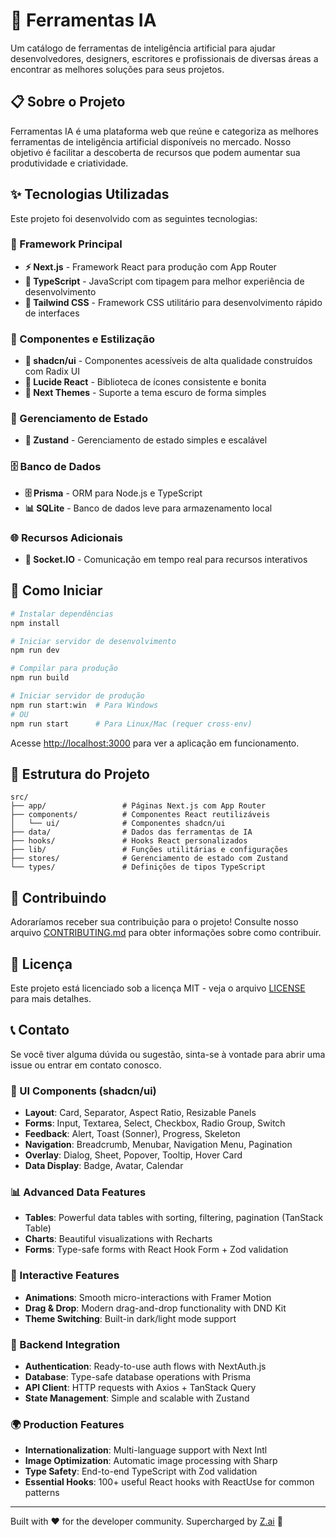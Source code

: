 # 🚀 Ferramentas IA

Um catálogo de ferramentas de inteligência artificial para ajudar desenvolvedores, designers, escritores e profissionais de diversas áreas a encontrar as melhores soluções para seus projetos.

## 📋 Sobre o Projeto

Ferramentas IA é uma plataforma web que reúne e categoriza as melhores ferramentas de inteligência artificial disponíveis no mercado. Nosso objetivo é facilitar a descoberta de recursos que podem aumentar sua produtividade e criatividade.

## ✨ Tecnologias Utilizadas

Este projeto foi desenvolvido com as seguintes tecnologias:

### 🎯 Framework Principal
- **⚡ Next.js** - Framework React para produção com App Router
- **📘 TypeScript** - JavaScript com tipagem para melhor experiência de desenvolvimento
- **🎨 Tailwind CSS** - Framework CSS utilitário para desenvolvimento rápido de interfaces

### 🧩 Componentes e Estilização
- **🧩 shadcn/ui** - Componentes acessíveis de alta qualidade construídos com Radix UI
- **🎯 Lucide React** - Biblioteca de ícones consistente e bonita
- **🎨 Next Themes** - Suporte a tema escuro de forma simples

### 🔄 Gerenciamento de Estado
- **🐻 Zustand** - Gerenciamento de estado simples e escalável

### 🗄️ Banco de Dados
- **🗄️ Prisma** - ORM para Node.js e TypeScript
- **📊 SQLite** - Banco de dados leve para armazenamento local

### 🌐 Recursos Adicionais
- **🔌 Socket.IO** - Comunicação em tempo real para recursos interativos

## 🚀 Como Iniciar

```bash
# Instalar dependências
npm install

# Iniciar servidor de desenvolvimento
npm run dev

# Compilar para produção
npm run build

# Iniciar servidor de produção
npm run start:win  # Para Windows
# OU
npm run start      # Para Linux/Mac (requer cross-env)
```

Acesse [http://localhost:3000](http://localhost:3000) para ver a aplicação em funcionamento.

## 📁 Estrutura do Projeto

```
src/
├── app/                 # Páginas Next.js com App Router
├── components/          # Componentes React reutilizáveis
│   └── ui/              # Componentes shadcn/ui
├── data/                # Dados das ferramentas de IA
├── hooks/               # Hooks React personalizados
├── lib/                 # Funções utilitárias e configurações
├── stores/              # Gerenciamento de estado com Zustand
└── types/               # Definições de tipos TypeScript
```

## 🤝 Contribuindo

Adoraríamos receber sua contribuição para o projeto! Consulte nosso arquivo [CONTRIBUTING.md](CONTRIBUTING.md) para obter informações sobre como contribuir.

## 📄 Licença

Este projeto está licenciado sob a licença MIT - veja o arquivo [LICENSE](LICENSE) para mais detalhes.

## 📞 Contato

Se você tiver alguma dúvida ou sugestão, sinta-se à vontade para abrir uma issue ou entrar em contato conosco.

### 🧩 UI Components (shadcn/ui)
- **Layout**: Card, Separator, Aspect Ratio, Resizable Panels
- **Forms**: Input, Textarea, Select, Checkbox, Radio Group, Switch
- **Feedback**: Alert, Toast (Sonner), Progress, Skeleton
- **Navigation**: Breadcrumb, Menubar, Navigation Menu, Pagination
- **Overlay**: Dialog, Sheet, Popover, Tooltip, Hover Card
- **Data Display**: Badge, Avatar, Calendar

### 📊 Advanced Data Features
- **Tables**: Powerful data tables with sorting, filtering, pagination (TanStack Table)
- **Charts**: Beautiful visualizations with Recharts
- **Forms**: Type-safe forms with React Hook Form + Zod validation

### 🎨 Interactive Features
- **Animations**: Smooth micro-interactions with Framer Motion
- **Drag & Drop**: Modern drag-and-drop functionality with DND Kit
- **Theme Switching**: Built-in dark/light mode support

### 🔐 Backend Integration
- **Authentication**: Ready-to-use auth flows with NextAuth.js
- **Database**: Type-safe database operations with Prisma
- **API Client**: HTTP requests with Axios + TanStack Query
- **State Management**: Simple and scalable with Zustand

### 🌍 Production Features
- **Internationalization**: Multi-language support with Next Intl
- **Image Optimization**: Automatic image processing with Sharp
- **Type Safety**: End-to-end TypeScript with Zod validation
- **Essential Hooks**: 100+ useful React hooks with ReactUse for common patterns




---

Built with ❤️ for the developer community. Supercharged by [Z.ai](https://chat.z.ai) 🚀
